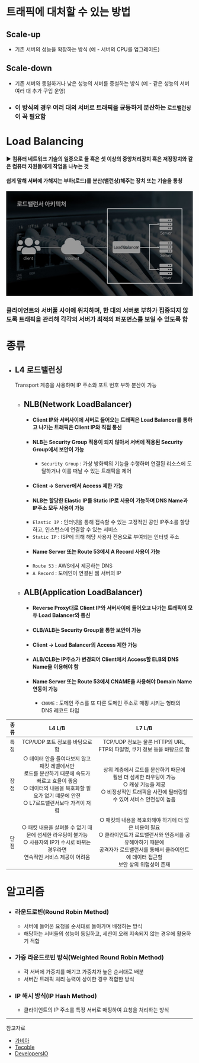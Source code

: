 # 트래픽에 대처할 수 있는 방법
## Scale-up
* 기존 서버의 성능을 확장하는 방식 (예 - 서버의 CPU를 업그레이드)
## Scale-down
* 기존 서버와 동일하거나 낮은 성능의 서버를 증설하는 방식 (예 - 같은 성능의 서버 여러 대 추가 구입 운영)
* ### 이 방식의 경우 여러 대의 서버로 트래픽을 균등하게 분산하는 `로드밸런싱`이 꼭 필요함

# Load Balancing
#### ▶ 컴퓨터 네트워크 기술의 일종으로 둘 혹은 셋 이상의 중앙처리장치 혹은 저장장치와 같은 컴퓨터 자원들에게 작업을 나누는 것
#### 쉽게 말해 서버에 가해지는 부하(로드)를 분산(밸런싱)해주는 장치 또는 기술을 통칭
![](../CS_IMG/Load_Balancing.jpg)
### 클라이언트와 서버풀 사이에 위치하며, 한 대의 서버로 부하가 집중되지 않도록 트래픽을 관리해 각각의 서버가 최적의 퍼포먼스를 보일 수 있도록 함

# 종류
* ## L4 로드밸런싱
    Transport 계층을 사용하며 IP 주소와 포트 번호 부하 분산이 가능
  * ## NLB(Network LoadBalancer)
    * #### Client IP와 서버사이에 서버로 들어오는 트래픽은 Load Balancer를 통하고 나가는 트래픽은 Client IP와 직접 통신
    * #### NLB는 Security Group 적용이 되지 않아서 서버에 적용된 Security Group에서 보안이 가능
      * `Security Group` : 가상 방화벽의 기능을 수행하며 연결된 리소스에 도달하거나 이를 떠날 수 있는 트래픽을 제어
    * #### Client → Server에서 Access 제한 가능
    * #### NLB는 할당한 Elastic IP를 Static IP로 사용이 가능하며 DNS Name과 IP주소 모두 사용이 가능
     * `Elastic IP` : 인터넷을 통해 접속할 수 있는 고정적인 공인 IP주소를 할당하고, 인스턴스에 연결할 수 있는 서비스
     * `Static IP` : ISP에 의해 해당 사용자 전용으로 부여되는 인터넷 주소
    * #### Name Server 또는 Route 53에서 A Record 사용이 가능
    * `Route 53` : AWS에서 제공하는 DNS
    * `A Record` : 도메인이 연결된 웹 서버의 IP
  * ## ALB(Application LoadBalancer)
    * #### Reverse Proxy대로 Client IP와 서버사이에 들어오고 나가는 트래픽이 모두 Load Balancer와 통신
    * #### CLB/ALB는 Security Group을 통한 보안이 가능
    * #### Client → Load Balancer의 Access 제한 가능
    * #### ALB/CLB는 IP주소가 변경되어 Client에서 Access할 ELB의 DNS Name을 이용해야 함
    * #### Name Server 또는 Route 53에서 CNAME을 사용해야 Domain Name 연동이 가능
        * `CNAME` : 도메인 주소를 또 다른 도메인 주소로 매핑 시키는 형태의 DNS 레코드 타입

| 종류  |                                                         L4 L/B                                                         |                                                           L7 L/B                                                           |
|:---:|:----------------------------------------------------------------------------------------------------------------------:|:--------------------------------------------------------------------------------------------------------------------------:|
| 특징  |                                                 TCP/UDP 포트 정보를 바탕으로 함                                                  |                                    TCP/UDP 정보는 물론 HTTP의 URL, FTP의 파일명, 쿠키 정보 등을 바탕으로 함                                     |
| 장점  | ○ 데이터 안을 들여다보지 않고 패킷 레벨에서만 <br/>로드를 분산하기 때문에 속도가 빠르고 효율이 좋음<br/> ○ 데이터의 내용을 복호화할 필요가 없기 떄문에 안전<br/> ○ L7로드밸런서보다 가격이 저렴 |          상위 계층에서 로드를 분산하기 때문에<br/> 훨씬 더 섬세한 라우팅이 가능<br/> ○ 캐싱 기능을 제공<br/> ○ 비정상적인 트래픽을 사전에 필터링할 수 있어 서비스 안전성이 높음           |
| 단점  |                  ○ 패킷 내용을 살펴볼 수 없기 때문에 섬세한 라우팅이 불가능<br/> ○ 사용자의 IP가 수시로 바뀌는 경우라면<br/>연속적인 서비스 제공이 어려움                  | ○ 패킷의 내용을 복호화해야 하기에 더 많은 비용이 필요<br/> ○ 클라이언트가 로드밸런서와 인증서를 공유해야하기 때문에<br/> 공격자가 로드밸런서를 통해서 클라이언트에 데이터 접근할<br/>보안 상의 위험성이 존재 |


# 알고리즘
* ### 라운드로빈(Round Robin Method)
  * 서버에 들어온 요청을 순서대로 돌아가며 배정하는 방식
  * 해당하는 서버들의 성능이 동일하고, 세션이 오래 지속되지 않는 경우에 활용하기 적합
* ### 가중 라운드로빈 방식(Weighted Round Robin Method)
  * 각 서버에 가중치를 매기고 가중치가 높은 순서대로 배분
  * 서버간 트래픽 처리 능력이 상이한 경우 적합한 방식
* ### IP 해시 방식(IP Hash Method)
  * 클라이언트의 IP 주소를 특정 서버로 매핑하여 요청을 처리하는 방식

<hr/>

참고자료
* [가비아](https://m.post.naver.com/viewer/postView.naver?volumeNo=27046347&memberNo=2521903)
* [Tecoble](https://tecoble.techcourse.co.kr/post/2021-11-07-load-balancing/)
* [DevelopersIO](https://dev.classmethod.jp/articles/load-balancing-types-and-algorithm/)